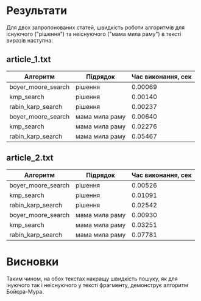 # Результати

Для двох запропонованих статей, швидкість роботи алгоритмів для існуючого ("рішення") та неіснуючого ("мама мила раму") в тексті виразів наступна:

## article_1.txt
| Алгоритм                       | Підрядок                       | Час виконання, сек |
|--------------------------------|--------------------------------|--------------------|
| boyer_moore_search             | рішення                        | 0.00069            |
| kmp_search                     | рішення                        | 0.00140            |
| rabin_karp_search              | рішення                        | 0.00237            |
| boyer_moore_search             | мама мила раму                 | 0.00640            |
| kmp_search                     | мама мила раму                 | 0.02276            |
| rabin_karp_search              | мама мила раму                 | 0.05467            |

## article_2.txt
| Алгоритм                       | Підрядок                       | Час виконання, сек |
|--------------------------------|--------------------------------|--------------------|
| boyer_moore_search             | рішення                        | 0.00526            |
| kmp_search                     | рішення                        | 0.01091            |
| rabin_karp_search              | рішення                        | 0.02542            |
| boyer_moore_search             | мама мила раму                 | 0.00930            |
| kmp_search                     | мама мила раму                 | 0.03251            |
| rabin_karp_search              | мама мила раму                 | 0.07781            |


# Висновки

Таким чином, на обох текстах накращу швидкість пошуку, як для інуючого так і неіснуючого у тексті фрагменту, демонструє алгоритм Бойєра-Мура. 